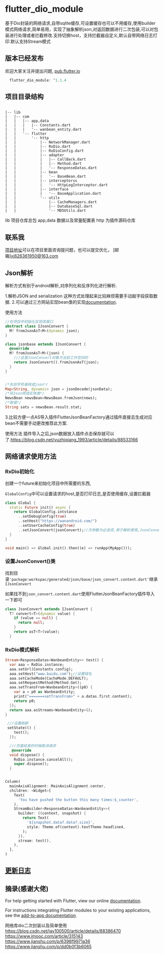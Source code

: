 # flutter_dio_module

基于Dio封装的网络请求,自带sqlite缓存,可设置缓存也可以不用缓存,使用builder模式网络请求,简单易用，实现了抽象解析json,对返回数据进行二次包装,可以对包装进行处理或者拦截修改.支持切换host，支持拦截器自定义,默认自带网络日志打印.默认支持Stream模式

## 版本已经发布

欢迎大家关注并提出问题,
[pub.flutter.io](https://pub.flutter-io.cn/packages/flutter_dio_module/score)

```dart
  flutter_dio_module: ^1.1.4
```

## 项目目录结构

```shell

|-- lib
|   |-- com
|   |   |-- app,data
|   |   |   |-- Constants.dart
|   |   |   '-- wanbean_entity.dart
|   |   '-- flutter
|   |       '-- http
|   |           |-- NetworkManager.dart
|   |           |-- RxDio.dart
|   |           |-- RxDioConfig.dart
|   |           |-- adapter
|   |           |   |-- CallBack.dart
|   |           |   |-- Method.dart
|   |           |   '-- ResponseDatas.dart
|   |           |-- bean
|   |           |   '-- BaseBean.dart
|   |           |-- interceptorss
|   |           |   '-- HttpLogInterceptor.dart
|   |           |-- interface
|   |           |   '-- BaseApplication.dart
|   |           '-- utils
|   |               |-- CacheManagers.dart
|   |               |-- DatabaseSql.dart
|   |               '-- MD5Utils.dart
```

lib 项目仓库总包
app,data 数据以及常量配置表
http 为插件源码仓库

## 联系我

[项目地址](https://gitee.com/xjdd/flutter-rx-dio)可以在项目里面咨询提问题，也可以提交优化，
[邮箱]xj626361950@163.com

## Json解析

解析方式有别于android解析,对序列化和反序列化进行解析.

1.解析JSON and serialization 这种方式处理起来比较麻烦需要手动敲字段获取数据.
2.可以通过三方网站实现bean类的实现[documentation](https://javiercbk.github.io/json_to_dart/).

使用方法

```dart
//在项目中初始化实现改接口
abstract class IJsonConvert {
  M? fromJsonAsT<M>(dynamic json);
}

class jsonbase extends IJsonConvert {
  @override
  M? fromJsonAsT<M>(json) {
    ///这里JsonConvert对象为当前工作空间的
    return JsonConvert().fromJsonAsT(json);
  }
}


/*先将字符串转成json*/
Map<String, dynamic> json = jsonDecode(jsonData);
/*将Json转成实体类*/
NewsBean newsBean=NewsBean.fromJson(news);
/*取值*/
String sats = newsBean.result.stat;
```

3.比较方便一点AS导入插件FlutterJsonBeanFactory通过插件直接去生成对应bean不需要手动更改推荐此方案.

使用方法 插件导入之后,json数据放入插件点击保存就可以了.<https://blog.csdn.net/yuzhiqiang_1993/article/details/88533166>

## 网络请求使用方法

### RxDio初始化

创建一个future来初始化项目中所需要的东西,

`GlobalConfig`中可以设置请求的host,是否打印日志,是否使用缓存,设置拦截器

```dart
class Global {
  static Future init() async {
    return GlobalConfig.intstance
      ..setDebugConfig(true)
      ..setHost("https://wanandroid.com/")
      ..setUserCacheConfig(true)
      ..setJsonConvert(jsonConvert);//次参数为必选项,用于解析使用,JsonConvert()需要继承IJsonConvert
  }
}

void main() => Global.init().then((e) => runApp(MyApp()));
```

### 设置JsonConvert()类

找到目录`'package:workspac/generated/json/base/json_convert.content.dart'`继承`IJsonConvert`

如果找不到`json_convert.content.dart`使用FlutterJsonBeanFactory插件导入一下即可

```dart
class JsonConvert extends IJsonConvert {
  T? convert<T>(dynamic value) {
    if (value == null) {
      return null;
    }
    return asT<T>(value);
  }
```

### RxDio模式解析

```dart
Stream<ResponseDatas<WanbeanEntity>> test() {
  var aaa = RxDio.instance;
  aaa.setUrl(Constants.config);
  aaa.setHost("www.baidu.com");//设置域名
  aaa.setCacheMode(CacheMode.DEFAULT);
  aaa.setRequestMethod(Method.Get);
  aaa.setTransFrom<WanbeanEntity>((p0) {
    var a = p0 as WanbeanEntity;
    print("=======setTransFrom>" + a.datas.first.content);
    return p0;
  });
  return aaa.asStreams<WanbeanEntity>();
}

 ///设置刷新
 setState(() {
    test();
  });

  ///页面结束的时候取消请求
   @override
  void dispose() {
    RxDio.instance.cancelAll();
    super.dispose();
  }


Column(
  mainAxisAlignment: MainAxisAlignment.center,
  children: <Widget>[
    Text(
      'You have pushed the button this many times:$_counter',
    ),
    StreamBuilder<ResponseDatas<WanbeanEntity>>(
      builder: ((context, snapshot) {
        return Text(
          '${snapshot.data?.data?.size}',
          style: Theme.of(context).textTheme.headline4,
        );
      }),
      stream: test(),
    ),
  ],
)
```

## [更新日志](https://gitee.com/xjdd/flutter-rx-dio/blob/master/CHANGELOG_cn.md)

## 摘录(感谢大佬)

For help getting started with Flutter, view our online
[documentation](https://flutter.dev/).

For instructions integrating Flutter modules to your existing applications,
see the [add-to-app documentation](https://flutter.dev/docs/development/add-to-app).

网络库dio二次封装以及简单使用
<https://blog.csdn.net/jay100500/article/details/88386470>
<https://www.imooc.com/article/315143>
<https://www.jianshu.com/p/6398f9971a36>
<https://www.jianshu.com/p/dd0b0f3b6065>
